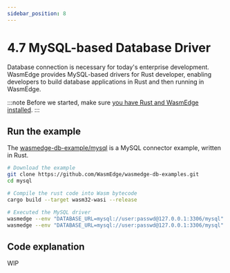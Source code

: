```yaml
---
sidebar_position: 8
---
```


# 4.7 MySQL-based Database Driver

Database connection is necessary for today's enterprise development. WasmEdge provides MySQL-based drivers for Rust developer, enabling developers to build database applications in Rust and then running in WasmEdge.

:::note
Before we started, make sure [you have Rust and WasmEdge installed](setup).
:::


## Run the example

The [wasmedge-db-example/mysql](https://github.com/WasmEdge/wasmedge-db-examples/tree/main/mysql) is a MySQL connector example, written in Rust.

```bash
# Download the example
git clone https://github.com/WasmEdge/wasmedge-db-examples.git
cd mysql

# Compile the rust code into Wasm bytecode
cargo build --target wasm32-wasi --release

# Executed the MySQL driver
wasmedge --env "DATABASE_URL=mysql://user:passwd@127.0.0.1:3306/mysql" target/wasm32-wasi/debug/query.wasm
wasmedge --env "DATABASE_URL=mysql://user:passwd@127.0.0.1:3306/mysql" target/wasm32-wasi/debug/insert.wasm
```
## Code explanation

WIP
